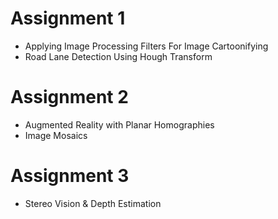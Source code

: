 # Assignment 1
  - Applying Image Processing Filters For Image Cartoonifying
  - Road Lane Detection Using Hough Transform


# Assignment 2
  - Augmented Reality with Planar Homographies
  - Image Mosaics


# Assignment 3
  - Stereo Vision & Depth Estimation
